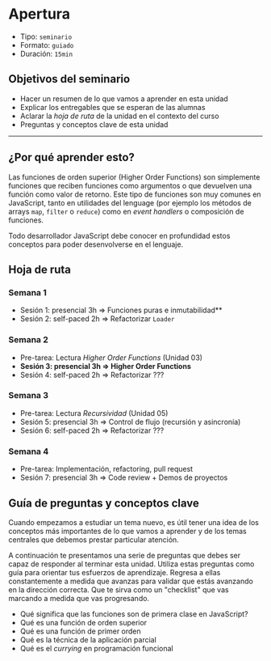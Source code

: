 # Apertura

* Tipo: `seminario`
* Formato: `guiado`
* Duración: `15min`

## Objetivos del seminario

* Hacer un resumen de lo que vamos a aprender en esta unidad
* Explicar los entregables que se esperan de las alumnas
* Aclarar la _hoja de ruta_ de la unidad en el contexto del curso
* Preguntas y conceptos clave de esta unidad

***

## ¿Por qué aprender esto?

Las funciones de orden superior (Higher Order Functions) son simplemente
funciones que reciben funciones como argumentos o que devuelven una función como
valor de retorno. Este tipo de funciones son muy comunes en JavaScript, tanto
en utilidades del lenguage (por ejemplo los métodos de arrays `map`, `filter` o
`reduce`) como en _event handlers_ o composición de funciones.

Todo desarrollador JavaScript debe conocer en profundidad estos conceptos para
poder desenvolverse en el lenguaje.

## Hoja de ruta

### Semana 1

* Sesión 1: presencial 3h => Funciones puras e inmutabilidad**
* Sesión 2: self-paced 2h => Refactorizar `Loader`

### Semana 2

* Pre-tarea: Lectura _Higher Order Functions_ (Unidad 03)
* **Sesión 3: presencial 3h => Higher Order Functions**
* Sesión 4: self-paced 2h => Refactorizar ???

### Semana 3

* Pre-tarea: Lectura _Recursividad_ (Unidad 05)
* Sesión 5: presencial 3h => Control de flujo (recursión y asincronía)
* Sesión 6: self-paced 2h => Refactorizar ???

### Semana 4

* Pre-tarea: Implementación, refactoring, pull request
* Sesión 7: presencial 3h => Code review + Demos de proyectos

## Guía de preguntas y conceptos clave

Cuando empezamos a estudiar un tema nuevo, es útil tener una idea de los
conceptos más importantes de lo que vamos a aprender y de los temas centrales
que debemos prestar particular atención.

A continuación te presentamos una serie de preguntas que debes ser capaz de
responder al terminar esta unidad. Utiliza estas preguntas como guía para
orientar tus esfuerzos de aprendizaje. Regresa a ellas constantemente a medida
que avanzas para validar que estás avanzando en la dirección correcta. Que te
sirva como un "checklist" que vas marcando a medida que vas progresando.

* Qué significa que las funciones son de primera clase en JavaScript?
* Qué es una función de orden superior
* Qué es una función de primer orden
* Qué es la técnica de la aplicación parcial
* Qué es el _currying_ en programación funcional
